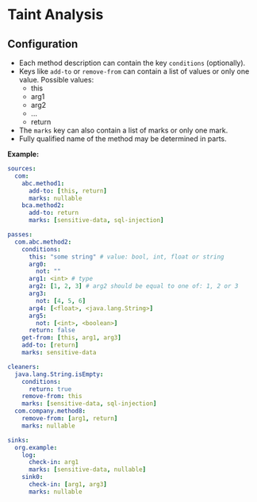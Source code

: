 # Taint Analysis

## Configuration

- Each method description can contain the key `conditions` (optionally).
- Keys like `add-to` or `remove-from` can contain a list of values or only one value. 
  Possible values:
  - this
  - arg1
  - arg2
  - ...
  - return
- The `marks` key can also contain a list of marks or only one mark.
- Fully qualified name of the method may be determined in parts.

**Example:**

```YAML
sources:
  com:
    abc.method1:
      add-to: [this, return] 
      marks: nullable
    bca.method2:
      add-to: return
      marks: [sensitive-data, sql-injection]

passes:
  com.abc.method2:
    conditions:
      this: "some string" # value: bool, int, float or string
      arg0:
        not: ""
      arg1: <int> # type
      arg2: [1, 2, 3] # arg2 should be equal to one of: 1, 2 or 3 
      arg3:
        not: [4, 5, 6]
      arg4: [<float>, <java.lang.String>]
      arg5:
        not: [<int>, <boolean>]
      return: false
    get-from: [this, arg1, arg3]
    add-to: [return]
    marks: sensitive-data

cleaners:
  java.lang.String.isEmpty:
    conditions:
      return: true
    remove-from: this
    marks: [sensitive-data, sql-injection]
  com.company.method8:
    remove-from: [arg1, return]
    marks: nullable

sinks:
  org.example:
    log:
      check-in: arg1
      marks: [sensitive-data, nullable]
    sink0:
      check-in: [arg1, arg3]
      marks: nullable
```